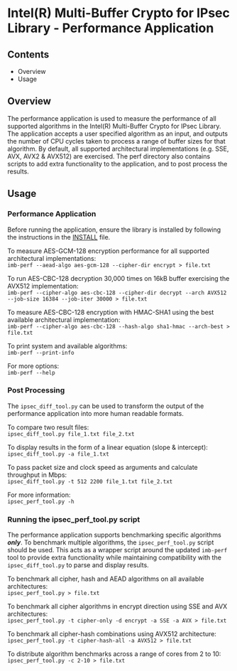 # Intel(R) Multi-Buffer Crypto for IPsec Library - Performance Application

## Contents

- Overview
- Usage

## Overview
The performance application is used to measure the performance of all supported algorithms in the Intel(R) Multi-Buffer Crypto for IPsec Library.
The application accepts a user specified algorithm as an input, and outputs the number of CPU cycles taken to process a range of buffer sizes for that algorithm.
By default, all supported architectural implementations (e.g. SSE, AVX, AVX2 & AVX512) are exercised. 
The perf directory also contains scripts to add extra functionality to the application, and to post process the results.  

## Usage

### Performance Application
Before running the application, ensure the library is installed by following the instructions
in the [INSTALL](https://github.com/intel/intel-ipsec-mb/blob/main/INSTALL.md#installation) file.  

To measure AES-GCM-128 encryption performance for all supported architectural implementations:  
`imb-perf --aead-algo aes-gcm-128 --cipher-dir encrypt > file.txt`  

To run AES-CBC-128 decryption 30,000 times on 16kB buffer exercising the AVX512 implementation:  
`imb-perf --cipher-algo aes-cbc-128 --cipher-dir decrypt --arch AVX512 --job-size 16384 --job-iter 30000 > file.txt`  

To measure AES-CBC-128 encryption with HMAC-SHA1 using the best available architectural implementation:  
`imb-perf --cipher-algo aes-cbc-128 --hash-algo sha1-hmac --arch-best > file.txt`  

To print system and available algorithms:  
`imb-perf --print-info`  

For more options:  
`imb-perf --help`  

### Post Processing

The `ipsec_diff_tool.py` can be used to transform the output of the performance application into more human readable formats.  

To compare two result files:  
`ipsec_diff_tool.py file_1.txt file_2.txt`  

To display results in the form of a linear equation (slope & intercept):  
`ipsec_diff_tool.py -a file_1.txt`  

To pass packet size and clock speed as arguments and calculate throughput in Mbps:  
 `ipsec_diff_tool.py -t 512 2200 file_1.txt file_2.txt`  

For more information:  
`ipsec_perf_tool.py -h`  


### Running the ipsec_perf_tool.py script

The performance application supports benchmarking specific algorithms **_only_**. To benchmark multiple algorithms, the `ipsec_perf_tool.py` script should be used.
This acts as a wrapper script around the updated `imb-perf` tool to provide extra functionality while maintaining compatibility with the `ipsec_diff_tool.py` to parse and display results.

To benchmark all cipher, hash and AEAD algorithms on all available architectures:   
`ipsec_perf_tool.py > file.txt`  

To benchmark all cipher algorithms in encrypt direction using SSE and AVX architectures:  
`ipsec_perf_tool.py -t cipher-only -d encrypt -a SSE -a AVX > file.txt`  

To benchmark all cipher-hash combinations using AVX512 architecture:  
`ipsec_perf_tool.py -t cipher-hash-all -a AVX512 > file.txt`  

To distribute algorithm benchmarks across a range of cores from 2 to 10:  
`ipsec_perf_tool.py -c 2-10 > file.txt`  
